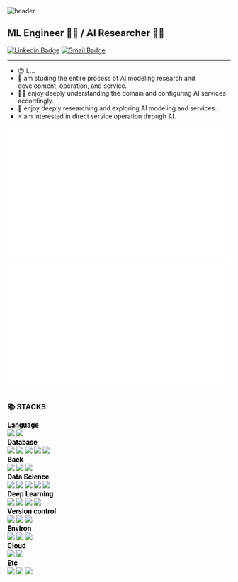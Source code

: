 ![header](https://capsule-render.vercel.app/api?type=waving&text=JungKwonHwan&animation=scaleIn&height=175&fontColor=FFFFFF&fontAlign=65&fontAlignY=35)
## ML Engineer 🦾🤖 / AI Researcher 📠🧠

[![Linkedin Badge](https://img.shields.io/badge/-LinkedIn-blue?style=flat-square&logo=Linkedin&logoColor=white&link=https://www.linkedin.com/in/%EA%B6%8C%ED%99%98-%EC%A0%95-ba37b122b/)](https://www.linkedin.com/in/%EA%B6%8C%ED%99%98-%EC%A0%95-ba37b122b/)
[![Gmail Badge](https://img.shields.io/badge/Gmail-d14836?style=flat-square&logo=Gmail&logoColor=white&link=mailto:ppijbb@gmail.com)](mailto:ppijbb@gmail.com)

--- 
- 😉 I....
- 🧪 am studing the entire process of AI modeling research and development, operation, and service.
- 👷‍♂️ enjoy deeply understanding the domain and configuring AI services accordingly.
- 🤔 enjoy deeply researching and exploring AI modeling and services..
- ⚡ am interested in direct service operation through AI.

<!-- ![Anurag's GitHub stats](https://github-readme-stats.vercel.app/api?username=ppijbb&show_icons=true&theme=buefy) -->

![overview](https://raw.githubusercontent.com/ppijbb/github-stats/master/generated/overview.svg)
![languages](https://raw.githubusercontent.com/ppijbb/github-stats/master/generated/languages.svg)

### 📚 STACKS

<div style="font-family:'Roboto'; font-size: 16px; font-weight: 400; color: black; font-weight: bold;">
  Language <br>
    <img src="https://img.shields.io/badge/python-3776AB?style=for-the-badge&logo=python&logoColor=white"> 
    <img src="https://img.shields.io/badge/R-276DC3?style=for-the-badge&logo=r&logoColor=black"> 
  <br>
  Database<br>
    <img src="https://img.shields.io/badge/dynamodb-4053D6?style=for-the-badge&logo=0175C2&logoColor=white"> 
    <img src="https://img.shields.io/badge/mysql-4479A1?style=for-the-badge&logo=mysql&logoColor=white"> 
    <img src="https://img.shields.io/badge/postgresql-003545?style=for-the-badge&logo=postgresql&logoColor=white"> 
    <img src="https://img.shields.io/badge/mongoDB-47A248?style=for-the-badge&logo=MongoDB&logoColor=white">
    <img src="https://img.shields.io/badge/firebase-FFCA28?style=for-the-badge&logo=firebase&logoColor=white">
  <br>
<!--   Front<br>
    <img src="https://img.shields.io/badge/react-61DAFB?style=for-the-badge&logo=react&logoColor=black"> 
  <br> -->
  Back<br>
    <img src="https://img.shields.io/badge/fastapi-009688?style=for-the-badge&logo=fastapi&logoColor=white"> 
    <img src="https://img.shields.io/badge/flask-000000?style=for-the-badge&logo=flask&logoColor=white">
    <img src="https://img.shields.io/badge/django-092E20?style=for-the-badge&logo=django&logoColor=white">  
  <br>
  Data Science<br>
    <img src="https://img.shields.io/badge/scikitlearn-F7931E?style=for-the-badge&logo=scikitlearn&logoColor=black"> 
    <img src="https://img.shields.io/badge/scipy-8CAAE6?style=for-the-badge&logo=scipy&logoColor=black">
    <img src="https://img.shields.io/badge/numpy-013243?style=for-the-badge&logo=numpy&logoColor=black">
    <img src="https://img.shields.io/badge/pandas-150458?style=for-the-badge&logo=pandas&logoColor=black"> 
    <img src="https://img.shields.io/badge/plotly-3F4F75?style=for-the-badge&logo=plotly&logoColor=black"> 
  <br>
  Deep Learning<br>
      <img src="https://img.shields.io/badge/pytorch-EE4C2C?style=for-the-badge&logo=pytorch&logoColor=black"> 
    <img src="https://img.shields.io/badge/tensorflow-FF6F00?style=for-the-badge&logo=tensorflow&logoColor=black"> 
    <img src="https://img.shields.io/badge/keras-D00000?style=for-the-badge&logo=keras&logoColor=black"> 
    <img src="https://img.shields.io/badge/opencv-5C3EE8?style=for-the-badge&logo=opencv&logoColor=black"> 
  <br>
  Version control <br>
    <img src="https://img.shields.io/badge/github-181717?style=for-the-badge&logo=github&logoColor=white">
    <img src="https://img.shields.io/badge/git-F05032?style=for-the-badge&logo=git&logoColor=white">
    <img src="https://img.shields.io/badge/huggingface-FF9A00?style=for-the-badge&logo=huggingface&logoColor=white">
  <br>
  Environ<br>
    <img src="https://img.shields.io/badge/linux-FCC624?style=for-the-badge&logo=linux&logoColor=black"> 
    <img src="https://img.shields.io/badge/amazonec2-FF9900?style=for-the-badge&logo=amazonec2&logoColor=black"> 
    <img src="https://img.shields.io/badge/docker-2496ED?style=for-the-badge&logo=docker&logoColor=black"> 
  <br>
  Cloud<br>
    <img src="https://img.shields.io/badge/amazonaws-232F3E?style=for-the-badge&logo=amazonaws&logoColor=white"> 
    <img src="https://img.shields.io/badge/googlecloud-4285F4?style=for-the-badge&logo=googlecloud&logoColor=white"> 
  <br>
  Etc<br>
    <img src="https://img.shields.io/badge/googlecolab-F9AB00?style=for-the-badge&logo=googlecolab&logoColor=black"> 
    <img src="https://img.shields.io/badge/openai-412991?style=for-the-badge&logo=openai&logoColor=black"> 
    <img src="https://img.shields.io/badge/webrtc-333333?style=for-the-badge&logo=webrtc&logoColor=white">
  <br>
</div>
